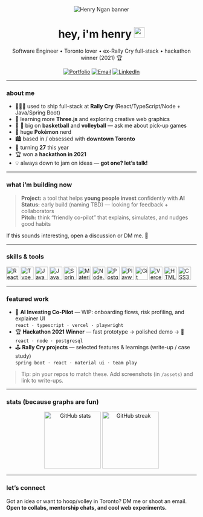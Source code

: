 <!--
  Tip: this README lives in a repo named exactly like your GitHub username.
  Many sections below auto-adapt to dark/light mode and look great on mobile.
-->

<p align="center">
  <img src="https://capsule-render.vercel.app/api?type=venom&color=0:0ea5e9,100:22c55e&height=180&text=Henry%20Ngan&fontSize=60&fontAlign=50&fontColor=ffffff&desc=I%20build%20delightful%20digital%20experiences&descAlignY=75" alt="Henry Ngan banner" />
</p>

<h1 align="center">hey, i'm henry <img src="https://media.giphy.com/media/hvRJCLFzcasrR4ia7z/giphy.gif" width="28" height="28" alt="wave"></h1>

<p align="center">
  Software Engineer • Toronto lover • ex-Rally Cry full-stack • hackathon winner (2021) 🏆
</p>

<p align="center">
  <a href="https://henry-ngan.com"><img alt="Portfolio" src="https://img.shields.io/badge/Portfolio-henry--ngan.com-0ea5e9?style=for-the-badge&logo=vercel&logoColor=white"></a>
  <a href="mailto:henrynganwork@gmail.com"><img alt="Email" src="https://img.shields.io/badge/Email-henrynganwork%40gmail.com-c14438?style=for-the-badge&logo=gmail&logoColor=white"></a>
  <a href="https://www.linkedin.com/in/henryngan"><img alt="LinkedIn" src="https://img.shields.io/badge/LinkedIn-henryngan-0a66c2?style=for-the-badge&logo=linkedin&logoColor=white"></a>
</p>

---

### about me

- 🧑🏽‍💻 used to ship full-stack at **Rally Cry** (React/TypeScript/Node + Java/Spring Boot)
- 🧠 learning more **Three.js** and exploring creative web graphics
- 🏀 🏐 big on **basketball** and **volleyball** — ask me about pick-up games
- 🎒 huge **Pokémon** nerd
- 🏙️ based in / obsessed with **downtown Toronto**
- 🎂 turning **27** this year
- 🏆 won a **hackathon in 2021**
- 💡 always down to jam on ideas — **got one? let’s talk!**

---

### what i’m building now

> **Project:** a tool that helps **young people invest** confidently with **AI**  
> **Status:** early build (naming TBD) — looking for feedback + collaborators  
> **Pitch:** think “friendly co-pilot” that explains, simulates, and nudges good habits

If this sounds interesting, open a discussion or DM me. 🤝

---

### skills & tools

<p>
  <img src="https://cdn.jsdelivr.net/gh/devicons/devicon@latest/icons/react/react-original.svg" height="34" alt="React" />
  <img src="https://cdn.jsdelivr.net/gh/devicons/devicon@latest/icons/typescript/typescript-original.svg" height="34" alt="TypeScript" />
  <img src="https://cdn.jsdelivr.net/gh/devicons/devicon@latest/icons/javascript/javascript-original.svg" height="34" alt="JavaScript" />
  <img src="https://cdn.jsdelivr.net/gh/devicons/devicon@latest/icons/java/java-original.svg" height="34" alt="Java" />
  <img src="https://cdn.jsdelivr.net/gh/devicons/devicon@latest/icons/spring/spring-original.svg" height="34" alt="Spring Boot" />
  <img src="https://cdn.jsdelivr.net/gh/devicons/devicon@latest/icons/materialui/materialui-original.svg" height="34" alt="Material UI" />
  <img src="https://cdn.jsdelivr.net/gh/devicons/devicon@latest/icons/nodejs/nodejs-original.svg" height="34" alt="Node.js" />
  <img src="https://cdn.jsdelivr.net/gh/devicons/devicon@latest/icons/postgresql/postgresql-original.svg" height="34" alt="PostgreSQL" />
  <img src="https://cdn.jsdelivr.net/gh/devicons/devicon@latest/icons/playwright/playwright-original.svg" height="34" alt="Playwright" />
  <img src="https://cdn.jsdelivr.net/gh/devicons/devicon@latest/icons/git/git-original.svg" height="34" alt="Git" />
  <img src="https://cdn.jsdelivr.net/gh/devicons/devicon@latest/icons/vercel/vercel-original.svg" height="34" alt="Vercel" />
  <img src="https://cdn.jsdelivr.net/gh/devicons/devicon@latest/icons/html5/html5-plain.svg" height="34" alt="HTML5" />
  <img src="https://cdn.jsdelivr.net/gh/devicons/devicon@latest/icons/css3/css3-plain.svg" height="34" alt="CSS3" />
</p>

---

### featured work

<!-- Replace repo names after you pin or create them -->
- 🧭 **AI Investing Co-Pilot** — WIP: onboarding flows, risk profiling, and explainer UI  
  `react · typescript · vercel · playwright`
- 🏆 **Hackathon 2021 Winner** — fast prototype → polished demo → 🥇  
  `react · node · postgresql`
- 🕹️ **Rally Cry projects** — selected features & learnings (write-up / case study)  
  `spring boot · react · material ui · team play`

> Tip: pin your repos to match these. Add screenshots (in `/assets`) and link to write-ups.

---

### stats (because graphs are fun)

<p align="center">
  <img src="https://github-readme-stats.vercel.app/api?username=YOUR_GITHUB_USERNAME&show_icons=true&hide_border=true&rank_icon=github" height="150" alt="GitHub stats" />
  <img src="https://github-readme-streak-stats.herokuapp.com/?user=YOUR_GITHUB_USERNAME&hide_border=true" height="150" alt="GitHub streak" />
</p>

---

### let’s connect

Got an idea or want to hoop/volley in Toronto? DM me or shoot an email.  
<strong>Open to collabs, mentorship chats, and cool web experiments.</strong>

